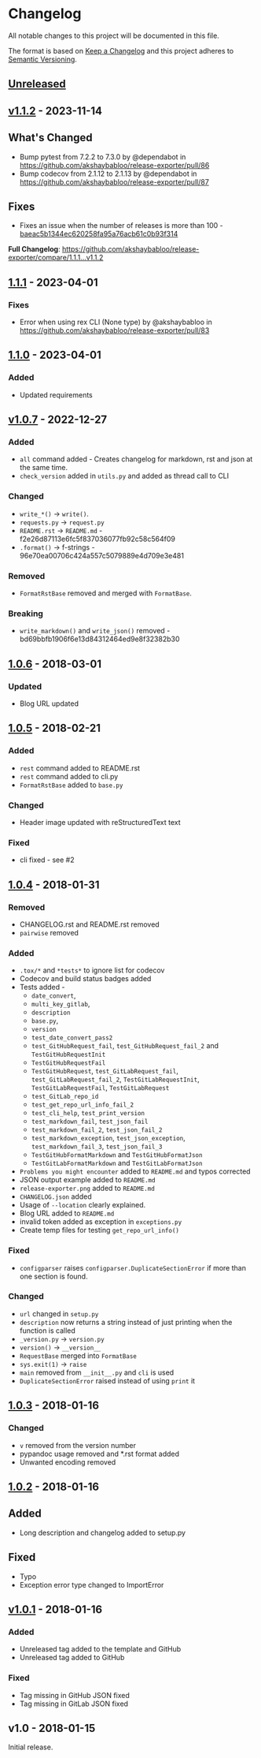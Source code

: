 # Changelog

All notable changes to this project will be documented in this file.

The format is based on [Keep a Changelog](http://keepachangelog.com/en/1.0.0/)
and this project adheres to [Semantic Versioning](http://semver.org/spec/v2.0.0.html).

## [Unreleased]

    
## [v1.1.2] - 2023-11-14

## What's Changed

* Bump pytest from 7.2.2 to 7.3.0 by @dependabot in https://github.com/akshaybabloo/release-exporter/pull/86
* Bump codecov from 2.1.12 to 2.1.13 by @dependabot in https://github.com/akshaybabloo/release-exporter/pull/87

## Fixes

* Fixes an issue when the number of releases is more than 100 - [baeac5b1344ec620258fa95a76acb61c0b93f314](https://github.com/akshaybabloo/release-exporter/commit/baeac5b1344ec620258fa95a76acb61c0b93f314)


**Full Changelog**: https://github.com/akshaybabloo/release-exporter/compare/1.1.1...v1.1.2
    
## [1.1.1] - 2023-04-01

### Fixes

* Error when using rex CLI (None type) by @akshaybabloo in https://github.com/akshaybabloo/release-exporter/pull/83

    
## [1.1.0] - 2023-04-01

### Added

- Updated requirements
    
## [v1.0.7] - 2022-12-27

### Added

- `all` command added - Creates changelog for markdown, rst and json at the same time.
- `check_version` added in `utils.py` and added as thread call to CLI

### Changed

- `write_*()` -> `write()`.
- `requests.py` -> `request.py`
- `README.rst` -> `README.md` - f2e26d87113e6fc5f837036077fb92c58c564f09
- `.format()` -> f-strings - 96e70ea00706c424a557c5079889e4d709e3e481

### Removed

- `FormatRstBase` removed and merged with `FormatBase`.

### Breaking

- `write_markdown()` and `write_json()` removed - bd69bbfb1906f6e13d84312464ed9e8f32382b30
    
## [1.0.6] - 2018-03-01

### Updated

- Blog URL updated
    
## [1.0.5] - 2018-02-21

### Added

- `rest` command added to README.rst
- `rest` command added to cli.py
- `FormatRstBase` added to `base.py`

### Changed

- Header image updated with reStructuredText text

### Fixed

- cli fixed - see #2
    
## [1.0.4] - 2018-01-31

### Removed

- CHANGELOG.rst and README.rst removed
- `pairwise` removed

### Added

- `.tox/*` and `*tests*` to ignore list for codecov
- Codecov and build status badges added
- Tests added -
    - `date_convert`,
    - `multi_key_gitlab`,
    - `description`
    - `base.py`,
    - `version`
    - `test_date_convert_pass2`
    - `test_GitHubRequest_fail`, `test_GitHubRequest_fail_2` and `TestGitHubRequestInit`
    - `TestGitHubRequestFail`
    - `TestGitHubRequest`, `test_GitLabRequest_fail`, `test_GitLabRequest_fail_2`, `TestGitLabRequestInit`, `TestGitLabRequestFail`, `TestGitLabRequest`
    - `test_GitLab_repo_id`
    - `test_get_repo_url_info_fail_2`
    - `test_cli_help`, `test_print_version`
    - `test_markdown_fail`, `test_json_fail`
    - `test_markdown_fail_2`, `test_json_fail_2`
    - `test_markdown_exception`, `test_json_exception`, `test_markdown_fail_3`, `test_json_fail_3`
    - `TestGitHubFormatMarkdown` and `TestGitHubFormatJson`
    - `TestGitLabFormatMarkdown` and `TestGitLabFormatJson`
- `Problems you might encounter` added to `README.md` and typos corrected
- JSON output example added to `README.md`
- `release-exporter.png` added to `README.md`
- `CHANGELOG.json` added
- Usage of `--location` clearly explained.
- Blog URL added to `README.md`
- invalid token added as exception in `exceptions.py`
- Create temp files for testing `get_repo_url_info()`

### Fixed

- `configparser` raises `configparser.DuplicateSectionError` if more than one section is found.

### Changed

- `url` changed in `setup.py`
- `description` now returns a string instead of just printing when the function is called
- `_version.py` -> `version.py`
- `version()` -> `__version__`
- `RequestBase` merged into `FormatBase`
- `sys.exit(1)` -> `raise`
- `main` removed from `__init__.py` and `cli` is used
- `DuplicateSectionError` raised instead of using `print` it
    
## [1.0.3] - 2018-01-16

### Changed
- `v` removed from the version number
- pypandoc usage removed and *.rst format added
- Unwanted encoding removed
    
## [1.0.2] - 2018-01-16

## Added
- Long description and changelog added to setup.py

## Fixed
- Typo
- Exception error type changed to ImportError
    
## [v1.0.1] - 2018-01-16

### Added
- Unreleased tag added to the template and GitHub
- Unreleased tag added to GitHub

### Fixed
- Tag missing in GitHub JSON fixed
- Tag missing in GitLab JSON fixed

## v1.0 - 2018-01-15

Initial release.

[Unreleased]: https://github.com/akshaybabloo/release-exporter/compare/v1.1.2...HEAD
[v1.1.2]: https://github.com/akshaybabloo/release-exporter/compare/1.1.1...v1.1.2
[1.1.1]: https://github.com/akshaybabloo/release-exporter/compare/1.1.0...1.1.1
[1.1.0]: https://github.com/akshaybabloo/release-exporter/compare/v1.0.7...1.1.0
[v1.0.7]: https://github.com/akshaybabloo/release-exporter/compare/1.0.6...v1.0.7
[1.0.6]: https://github.com/akshaybabloo/release-exporter/compare/1.0.5...1.0.6
[1.0.5]: https://github.com/akshaybabloo/release-exporter/compare/1.0.4...1.0.5
[1.0.4]: https://github.com/akshaybabloo/release-exporter/compare/1.0.3...1.0.4
[1.0.3]: https://github.com/akshaybabloo/release-exporter/compare/1.0.2...1.0.3
[1.0.2]: https://github.com/akshaybabloo/release-exporter/compare/v1.0.1...1.0.2
[v1.0.1]: https://github.com/akshaybabloo/release-exporter/compare/v1.0...v1.0.1
